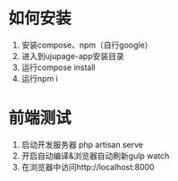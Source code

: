 # 如何安装

1. 安装compose、npm（自行google）
2. 进入到ujupage-app安装目录
3. 运行compose install
4. 运行npm i

# 前端测试
1. 启动开发服务器 php artisan serve
2. 开启自动编译&浏览器自动刷新gulp watch
3. 在浏览器中访问http://localhost:8000
